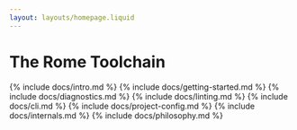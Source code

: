 ```yaml
---
layout: layouts/homepage.liquid
---
```


# The Rome Toolchain

{% include docs/intro.md %}
{% include docs/getting-started.md %}
{% include docs/diagnostics.md %}
{% include docs/linting.md %}
{% include docs/cli.md %}
{% include docs/project-config.md %}
{% include docs/internals.md %}
{% include docs/philosophy.md %}
